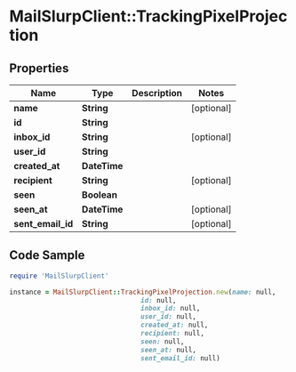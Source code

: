 # MailSlurpClient::TrackingPixelProjection

## Properties

Name | Type | Description | Notes
------------ | ------------- | ------------- | -------------
**name** | **String** |  | [optional] 
**id** | **String** |  | 
**inbox_id** | **String** |  | [optional] 
**user_id** | **String** |  | 
**created_at** | **DateTime** |  | 
**recipient** | **String** |  | [optional] 
**seen** | **Boolean** |  | 
**seen_at** | **DateTime** |  | [optional] 
**sent_email_id** | **String** |  | [optional] 

## Code Sample

```ruby
require 'MailSlurpClient'

instance = MailSlurpClient::TrackingPixelProjection.new(name: null,
                                 id: null,
                                 inbox_id: null,
                                 user_id: null,
                                 created_at: null,
                                 recipient: null,
                                 seen: null,
                                 seen_at: null,
                                 sent_email_id: null)
```


